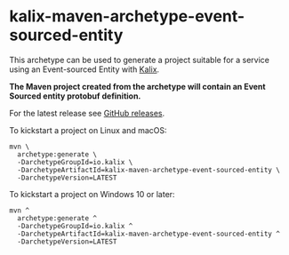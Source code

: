 # kalix-maven-archetype-event-sourced-entity

This archetype can be used to generate a project suitable for a service using an Event-sourced Entity with [Kalix](https://docs.kalix.io).

**The Maven project created from the archetype will contain an Event Sourced entity protobuf definition.**

For the latest release see [GitHub releases](https://github.com/lightbend/kalix-jvm-sdk/releases).

To kickstart a project on Linux and macOS:

```shell
mvn \
  archetype:generate \
  -DarchetypeGroupId=io.kalix \
  -DarchetypeArtifactId=kalix-maven-archetype-event-sourced-entity \
  -DarchetypeVersion=LATEST
```

To kickstart a project on Windows 10 or later:

```shell
mvn ^
  archetype:generate ^
  -DarchetypeGroupId=io.kalix ^
  -DarchetypeArtifactId=kalix-maven-archetype-event-sourced-entity ^
  -DarchetypeVersion=LATEST
```
